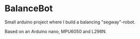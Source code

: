 # BalanceBot

Small arduino project where I build a balancing "segway"-robot. 

Based on an Arduino nano, MPU6050 and L298N.
